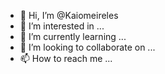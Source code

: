 - 👋 Hi, I’m @Kaiomeireles
- 👀 I’m interested in ...
- 🌱 I’m currently learning ...
- 💞️ I’m looking to collaborate on ...
- 📫 How to reach me ...

<!---
Kaiomeireles/Kaiomeireles is a ✨ special ✨ repository because its `README.md` (this file) appears on your GitHub profile.
You can click the Preview link to take a look at your changes.
--->
